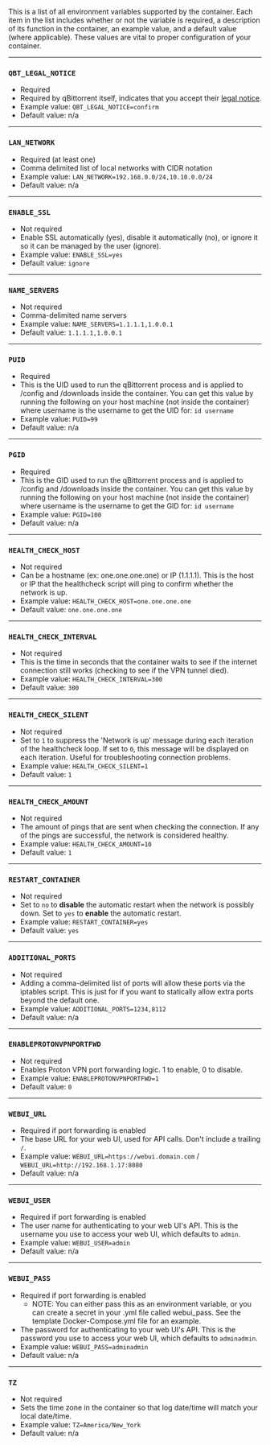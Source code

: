 This is a list of all environment variables supported by the container. Each item in the list includes whether or not the variable is required, a description of its function in the container, an example value, and a default value (where applicable). These values are vital to proper configuration of your container.

***

### `QBT_LEGAL_NOTICE`
  * Required
  * Required by qBittorrent itself, indicates that you accept their [legal notice](https://github.com/qbittorrent/qBittorrent/blob/56667e717b82c79433ecb8a5ff6cc2d7b315d773/src/app/main.cpp#L320-L323).
  * Example value: `QBT_LEGAL_NOTICE=confirm`
  * Default value: n/a

***

### `LAN_NETWORK`
  * Required (at least one)
  * Comma delimited list of local networks with CIDR notation
  * Example value: `LAN_NETWORK=192.168.0.0/24,10.10.0.0/24`
  * Default value: n/a

***

### `ENABLE_SSL`
  * Not required
  * Enable SSL automatically (yes), disable it automatically (no), or ignore it so it can be managed by the user (ignore).
  * Example value: `ENABLE_SSL=yes`
  * Default value: `ignore`

***

### `NAME_SERVERS`
  * Not required
  * Comma-delimited name servers
  * Example value: `NAME_SERVERS=1.1.1.1,1.0.0.1`
  * Default value: `1.1.1.1,1.0.0.1`

***

### `PUID`
  * Required
  * This is the UID used to run the qBittorrent process and is applied to /config and /downloads inside the container. You can get this value by running the following on your host machine (not inside the container) where username is the username to get the UID for: `id username`
  * Example value: `PUID=99`
  * Default value: n/a

***

### `PGID`
  * Required
  * This is the GID used to run the qBittorrent process and is applied to /config and /downloads inside the container. You can get this value by running the following on your host machine (not inside the container) where username is the username to get the GID for: `id username`
  * Example value: `PGID=100`
  * Default value: n/a

***

### `HEALTH_CHECK_HOST`
  * Not required
  * Can be a hostname (ex: one.one.one.one) or IP (1.1.1.1). This is the host or IP that the healthcheck script will ping to confirm whether the network is up.
  * Example value: `HEALTH_CHECK_HOST=one.one.one.one`
  * Default value: `one.one.one.one`

***

### `HEALTH_CHECK_INTERVAL`
  * Not required
  * This is the time in seconds that the container waits to see if the internet connection still works (checking to see if the VPN tunnel died).
  * Example value: `HEALTH_CHECK_INTERVAL=300`
  * Default value: `300`

***

### `HEALTH_CHECK_SILENT`
  * Not required
  * Set to `1` to suppress the 'Network is up' message during each iteration of the healthcheck loop. If set to `0`, this message will be displayed on each iteration. Useful for troubleshooting connection problems.
  * Example value: `HEALTH_CHECK_SILENT=1`
  * Default value: `1`

***

### `HEALTH_CHECK_AMOUNT`
  * Not required
  * The amount of pings that are sent when checking the connection. If any of the pings are successful, the network is considered healthy.
  * Example value: `HEALTH_CHECK_AMOUNT=10`
  * Default value: `1`

***

### `RESTART_CONTAINER`
  * Not required
  * Set to `no` to **disable** the automatic restart when the network is possibly down. Set to `yes` to **enable** the automatic restart.
  * Example value: `RESTART_CONTAINER=yes`
  * Default value: `yes`

***

### `ADDITIONAL_PORTS`
  * Not required
  * Adding a comma-delimited list of ports will allow these ports via the iptables script. This is just for if you want to statically allow extra ports beyond the default one.
  * Example value: `ADDITIONAL_PORTS=1234,8112`
  * Default value: n/a

***

### `ENABLEPROTONVPNPORTFWD`
  * Not required
  * Enables Proton VPN port forwarding logic. 1 to enable, 0 to disable.
  * Example value: `ENABLEPROTONVPNPORTFWD=1`
  * Default value: `0`

***

### `WEBUI_URL`
  * Required if port forwarding is enabled
  * The base URL for your web UI, used for API calls. Don't include a trailing `/`.
  * Example value: `WEBUI_URL=https://webui.domain.com` / `WEBUI_URL=http://192.168.1.17:8080`
  * Default value: n/a

***

### `WEBUI_USER`
  * Required if port forwarding is enabled
  * The user name for authenticating to your web UI's API. This is the username you use to access your web UI, which defaults to `admin`.
  * Example value: `WEBUI_USER=admin`
  * Default value: n/a

***

### `WEBUI_PASS`
  * Required if port forwarding is enabled
    * NOTE: You can either pass this as an environment variable, or you can create a secret in your .yml file called webui_pass. See the template Docker-Compose.yml file for an example.
  * The password for authenticating to your web UI's API. This is the password you use to access your web UI, which defaults to `adminadmin`.
  * Example value: `WEBUI_PASS=adminadmin`
  * Default value: n/a

***

### `TZ`
  * Not required
  * Sets the time zone in the container so that log date/time will match your local date/time.
  * Example value: `TZ=America/New_York`
  * Default value: n/a